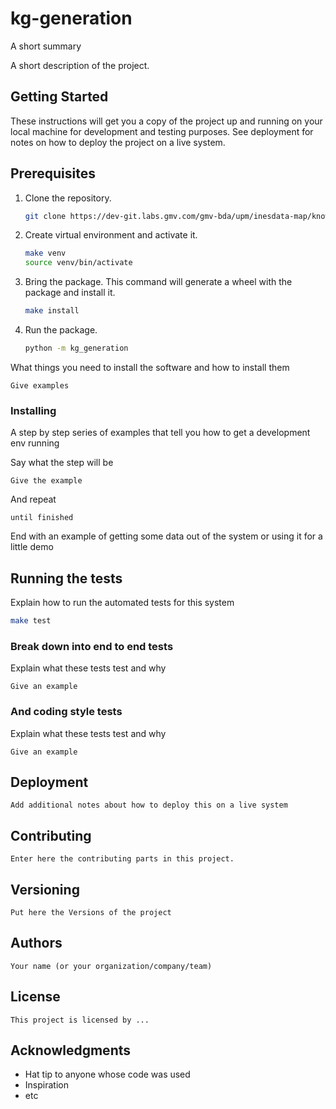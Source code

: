 kg-generation
==============================

A short summary

A short description of the project.

## Getting Started

These instructions will get you a copy of the project up and running on your local machine for development and testing purposes. See deployment for notes on how to deploy the project on a live system.

## Prerequisites

1. Clone the repository.

    ```bash
    git clone https://dev-git.labs.gmv.com/gmv-bda/upm/inesdata-map/knowledge-graphs/kg-generation.git
    ```

2. Create virtual environment and activate it.

    ```bash
    make venv
    source venv/bin/activate
    ```

3. Bring the package. This command will generate a wheel with the package and install it.

   ```bash
   make install
   ```

4. Run the package.
   
   ```bash
   python -m kg_generation
   ```

What things you need to install the software and how to install them

```
Give examples
```

### Installing

A step by step series of examples that tell you how to get a development env running

Say what the step will be

```
Give the example
```

And repeat

```
until finished
```

End with an example of getting some data out of the system or using it for a little demo

## Running the tests

Explain how to run the automated tests for this system


```bash
make test
```

### Break down into end to end tests

Explain what these tests test and why

```
Give an example
```

### And coding style tests

Explain what these tests test and why

```
Give an example
```

## Deployment

```
Add additional notes about how to deploy this on a live system
```

## Contributing

```
Enter here the contributing parts in this project.
```

## Versioning

```
Put here the Versions of the project
```

## Authors

```
Your name (or your organization/company/team)
```

## License

```
This project is licensed by ...
```

## Acknowledgments

* Hat tip to anyone whose code was used
* Inspiration
* etc